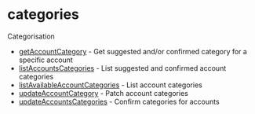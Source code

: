 # categories

Categorisation


* [getAccountCategory](getaccountcategory.md) - Get suggested and/or confirmed category for a specific account
* [listAccountsCategories](listaccountscategories.md) - List suggested and confirmed account categories
* [listAvailableAccountCategories](listavailableaccountcategories.md) - List account categories
* [updateAccountCategory](updateaccountcategory.md) - Patch account categories
* [updateAccountsCategories](updateaccountscategories.md) - Confirm categories for accounts
